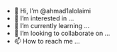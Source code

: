 - 👋 Hi, I’m @ahmad1alolaimi
- 👀 I’m interested in ...
- 🌱 I’m currently learning ...
- 💞️ I’m looking to collaborate on ...
- 📫 How to reach me ...

<!---
ahmad1alolaimi/ahmad1alolaimi is a ✨ special ✨ repository because its `README.md` (this file) appears on your GitHub profile.
You can click the Preview link to take a look at your changes.
--->
